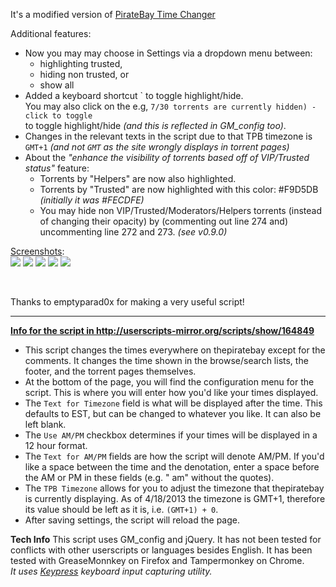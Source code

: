 It's a modified version of [PirateBay Time Changer](http://userscripts-mirror.org/scripts/show/164849)

Additional features:
- Now you may may choose in Settings via a dropdown menu between: 
  - highlighting trusted, 
  - hiding non trusted, or 
  - show all
- Added a keyboard shortcut \` to toggle highlight/hide.  
You may also click on the e.g, `7/30 torrents are currently hidden) - click to toggle`  
to toggle highlight/hide *(and this is reflected in GM_config too)*.  
- Changes in the relevant texts in the script due to that TPB timezone is `GMT+1` *(and not `GMT` as the site wrongly displays in torrent pages)*  
- About the *"enhance the visibility of torrents based off of VIP/Trusted status"* feature:  
  - Torrents by "Helpers" are now also highlighted.  
  - Torrents by "Trusted" are now highlighted with this color: #F9D5DB *(initially it was #FECDFE)*  
  - You may hide non VIP/Trusted/Moderators/Helpers torrents (instead of changing their opacity) by (commenting out line 274 and) uncommenting line 272 and 273.  *(see v0.9.0)*


<u>Screenshots</u>:  
[![](https://i.imgur.com/UjfPtJis.jpg)](https://i.imgur.com/UjfPtJi.jpg) [![](https://i.imgur.com/sTLd6rjs.jpg)](https://i.imgur.com/sTLd6rj.jpg) [![](https://s3.amazonaws.com/uso_ss/21237/thumb.jpg?1366305203)](http://s3.amazonaws.com/uso_ss/21237/large.jpg?1366305203) [![](https://i.imgur.com/lAJiCJcs.jpg)](https://i.imgur.com/lAJiCJc.jpg) [![](https://i.imgur.com/wyyJiujs.jpg)](https://i.imgur.com/wyyJiuj.jpg)

<br/>





Thanks to emptyparad0x for making a very useful script!


---




<u><b>Info for the script in http://userscripts-mirror.org/scripts/show/164849</b></u>

- This script changes the times everywhere on thepiratebay except for the comments. It changes the time shown in the browse/search lists, the footer, and the torrent pages themselves.
- At the bottom of the page, you will find the configuration menu for the script. This is where you will enter how you'd like your times displayed.
- The `Text for Timezone` field is what will be displayed after the time. This defaults to EST, but can be changed to whatever you like. It can also be left blank.
- The `Use AM/PM` checkbox determines if your times will be displayed in a 12 hour format.
- The `Text for AM/PM` fields are how the script will denote AM/PM. If you'd like a space between the time and the denotation, enter a space before the AM or PM in these fields (e.g. " am" without the quotes).
- The `TPB Timezone` allows for you to adjust the timezone that thepiratebay is currently displaying. As of 4/18/2013 the timezone is GMT+1, therefore its value should be left as it is, i.e. `(GMT+1) + 0`.
- After saving settings, the script will reload the page.

**Tech Info**
This script uses GM_config and jQuery. It has not been tested for conflicts with other userscripts or languages besides English. It has been tested with GreaseMonnkey on Firefox and Tampermonkey on Chrome.
<br>
*It uses [Keypress](https://github.com/dmauro/Keypress/) keyboard input capturing utility.*